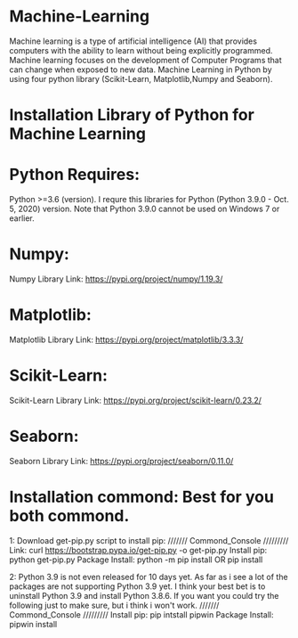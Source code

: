 # Machine-Learning
Machine learning is a type of artificial intelligence (AI) that provides computers with the ability to learn without being explicitly programmed. Machine learning focuses on the development of Computer Programs that can change when exposed to new data. Machine Learning in Python by using four python library (Scikit-Learn, Matplotlib,Numpy and Seaborn).
# Installation Library of Python for Machine Learning
# Python Requires:
Python >=3.6 (version). I requre this libraries for Python (Python 3.9.0 - Oct. 5, 2020) version.
Note that Python 3.9.0 cannot be used on Windows 7 or earlier.
# Numpy:
Numpy Library Link: https://pypi.org/project/numpy/1.19.3/
# Matplotlib:
Matplotlib Library Link: https://pypi.org/project/matplotlib/3.3.3/
# Scikit-Learn:
Scikit-Learn Library Link: https://pypi.org/project/scikit-learn/0.23.2/
# Seaborn:
Seaborn Library Link: https://pypi.org/project/seaborn/0.11.0/

# Installation commond: Best for you both commond.
1: Download get-pip.py script to install pip:
/////// Commond_Console /////////
   Link:              curl https://bootstrap.pypa.io/get-pip.py -o get-pip.py
   Install pip:       python get-pip.py
   Package Install:   python -m pip install <package-name>
                                    OR
                      pip install <package-name>
   
2: Python 3.9 is not even released for 10 days yet. As far as i see a lot of the packages are not supporting Python 3.9 yet. I think your best bet is to uninstall Python      3.9 and install Python 3.8.6. If you want you could try the following just to make sure, but i think i won't work.
/////// Commond_Console /////////
     Install pip:          pip intstall pipwin
     Package Install:      pipwin install <package name>
